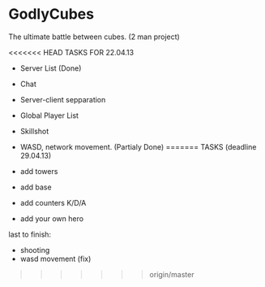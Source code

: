 GodlyCubes
==========

The ultimate battle between cubes. (2 man project)

<<<<<<< HEAD
TASKS FOR 22.04.13

- Server List (Done)
- Chat
- Server-client sepparation
- Global Player List
- Skillshot
- WASD, network movement. (Partialy Done)
=======
TASKS (deadline 29.04.13)

- add towers
- add base
- add counters K/D/A
- add your own hero

last to finish:

- shooting
- wasd movement (fix)
>>>>>>> origin/master
